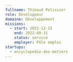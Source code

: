 ```yaml
---
fullname: Thibaud Pelissier
role: Développeur
domaine: Développement
missions:
  - start: 2022-12-15
    end: 2022-08-31
    status: service
    employer: Pôle emploi
startups:
  - encyclopedie-des-metiers
---
```


